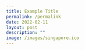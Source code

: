 ```yaml
---
title: Example Title
permalink: /permalink
date: 2022-02-11
layout: post
description: ""
image: /images/singapore.ico
---
```



